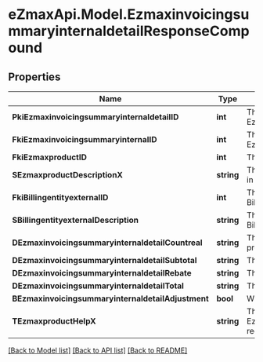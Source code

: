 
# eZmaxApi.Model.EzmaxinvoicingsummaryinternaldetailResponseCompound

## Properties

Name | Type | Description | Notes
------------ | ------------- | ------------- | -------------
**PkiEzmaxinvoicingsummaryinternaldetailID** | **int** | The unique ID of the Ezmaxinvoicingsummaryinternaldetail | [optional] 
**FkiEzmaxinvoicingsummaryinternalID** | **int** | The unique ID of the Ezmaxinvoicingsummaryinternal | [optional] 
**FkiEzmaxproductID** | **int** | The unique ID of the Ezmaxproduct | 
**SEzmaxproductDescriptionX** | **string** | The description of the Ezmaxproduct in the language of the requester | 
**FkiBillingentityexternalID** | **int** | The unique ID of the Billingentityexternal | 
**SBillingentityexternalDescription** | **string** | The description of the Billingentityexternal | 
**DEzmaxinvoicingsummaryinternaldetailCountreal** | **string** | The count item invoiced for the product | 
**DEzmaxinvoicingsummaryinternaldetailSubtotal** | **string** | The subtotal invoiced for the product | 
**DEzmaxinvoicingsummaryinternaldetailRebate** | **string** | The rebate for the product | 
**DEzmaxinvoicingsummaryinternaldetailTotal** | **string** | The total invoiced for the product | 
**BEzmaxinvoicingsummaryinternaldetailAdjustment** | **bool** | Whether if it&#39;s an adjustment | 
**TEzmaxproductHelpX** | **string** | The help message of the Ezmaxproduct in the language of the requester | 

[[Back to Model list]](../README.md#documentation-for-models)
[[Back to API list]](../README.md#documentation-for-api-endpoints)
[[Back to README]](../README.md)

